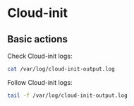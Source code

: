 # Cloud-init

## Basic actions

Check Cloud-init logs:

```bash
cat /var/log/cloud-init-output.log
```

Follow Cloud-init logs:

```bash
tail -f /var/log/cloud-init-output.log
```
